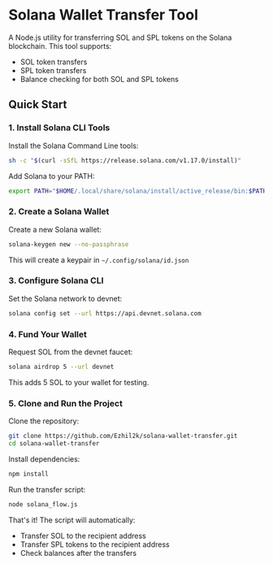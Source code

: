 # Solana Wallet Transfer Tool

A Node.js utility for transferring SOL and SPL tokens on the Solana blockchain. This tool supports:

- SOL token transfers
- SPL token transfers
- Balance checking for both SOL and SPL tokens

## Quick Start

### 1. Install Solana CLI Tools

Install the Solana Command Line tools:

```bash
sh -c "$(curl -sSfL https://release.solana.com/v1.17.0/install)"
```

Add Solana to your PATH:

```bash
export PATH="$HOME/.local/share/solana/install/active_release/bin:$PATH"
```

### 2. Create a Solana Wallet

Create a new Solana wallet:

```bash
solana-keygen new --no-passphrase
```

This will create a keypair in `~/.config/solana/id.json`

### 3. Configure Solana CLI

Set the Solana network to devnet:

```bash
solana config set --url https://api.devnet.solana.com
```

### 4. Fund Your Wallet

Request SOL from the devnet faucet:

```bash
solana airdrop 5 --url devnet
```

This adds 5 SOL to your wallet for testing.

### 5. Clone and Run the Project

Clone the repository:

```bash
git clone https://github.com/Ezhil2k/solana-wallet-transfer.git
cd solana-wallet-transfer
```

Install dependencies:

```bash
npm install
```

Run the transfer script:

```bash
node solana_flow.js
```

That's it! The script will automatically:
- Transfer SOL to the recipient address
- Transfer SPL tokens to the recipient address
- Check balances after the transfers